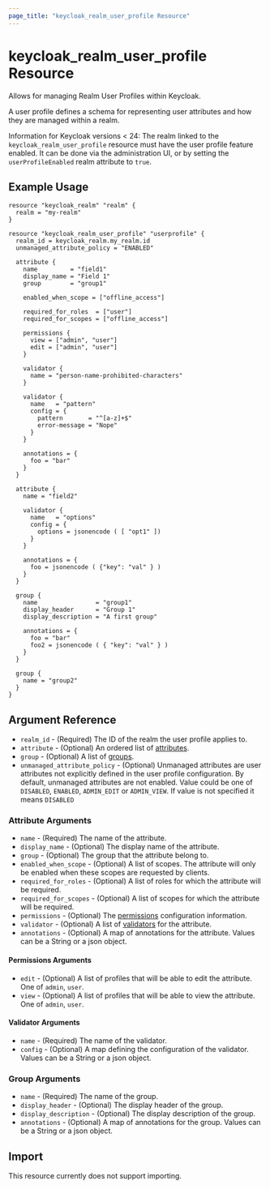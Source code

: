 ```yaml
---
page_title: "keycloak_realm_user_profile Resource"
---
```


# keycloak_realm_user_profile Resource

Allows for managing Realm User Profiles within Keycloak.

A user profile defines a schema for representing user attributes and how they are managed within a realm.

Information for Keycloak versions < 24:
The realm linked to the `keycloak_realm_user_profile` resource must have the user profile feature enabled.
It can be done via the administration UI, or by setting the `userProfileEnabled` realm attribute to `true`.

## Example Usage

```hcl
resource "keycloak_realm" "realm" {
  realm = "my-realm"
}

resource "keycloak_realm_user_profile" "userprofile" {
  realm_id = keycloak_realm.my_realm.id
  unmanaged_attribute_policy = "ENABLED"

  attribute {
    name         = "field1"
    display_name = "Field 1"
    group        = "group1"

    enabled_when_scope = ["offline_access"]

    required_for_roles  = ["user"]
    required_for_scopes = ["offline_access"]

    permissions {
      view = ["admin", "user"]
      edit = ["admin", "user"]
    }

    validator {
      name = "person-name-prohibited-characters"
    }

    validator {
      name   = "pattern"
      config = {
        pattern       = "^[a-z]+$"
        error-message = "Nope"
      }
    }

    annotations = {
      foo = "bar"
    }
  }

  attribute {
    name = "field2"

    validator {
      name   = "options"
      config = {
        options = jsonencode ( [ "opt1" ])
      }
    }

    annotations = {
      foo = jsonencode ( {"key": "val" } )
    }
  }

  group {
    name                = "group1"
    display_header      = "Group 1"
    display_description = "A first group"

    annotations = {
      foo = "bar"
      foo2 = jsonencode ( { "key": "val" } )
    }
  }

  group {
    name = "group2"
  }
}
```

## Argument Reference

- `realm_id` - (Required) The ID of the realm the user profile applies to.
- `attribute` - (Optional) An ordered list of [attributes](#attribute-arguments).
- `group` - (Optional) A list of [groups](#group-arguments).
- `unmanaged_attribute_policy` - (Optional) Unmanaged attributes are user attributes not explicitly defined in the user profile configuration. By default, unmanaged attributes are not enabled. Value could be one of `DISABLED`, `ENABLED`, `ADMIN_EDIT` or `ADMIN_VIEW`. If value is not specified it means `DISABLED`

### Attribute Arguments

- `name` - (Required) The name of the attribute.
- `display_name` - (Optional) The display name of the attribute.
- `group` - (Optional) The group that the attribute belong to.
- `enabled_when_scope` - (Optional) A list of scopes. The attribute will only be enabled when these scopes are requested by clients.
- `required_for_roles` - (Optional) A list of roles for which the attribute will be required.
- `required_for_scopes` - (Optional) A list of scopes for which the attribute will be required.
- `permissions` - (Optional) The [permissions](#permissions-arguments) configuration information.
- `validator` - (Optional) A list of [validators](#validator-arguments) for the attribute.
- `annotations` - (Optional) A map of annotations for the attribute. Values can be a String or a json object.

#### Permissions Arguments

- `edit` - (Optional) A list of profiles that will be able to edit the attribute. One of `admin`, `user`.
- `view` - (Optional) A list of profiles that will be able to view the attribute. One of `admin`, `user`.

#### Validator Arguments

- `name` - (Required) The name of the validator.
- `config` - (Optional) A map defining the configuration of the validator. Values can be a String or a json object.

### Group Arguments

- `name` - (Required) The name of the group.
- `display_header` - (Optional) The display header of the group.
- `display_description` - (Optional) The display description of the group.
- `annotations` - (Optional) A map of annotations for the group. Values can be a String or a json object.

## Import

This resource currently does not support importing.

